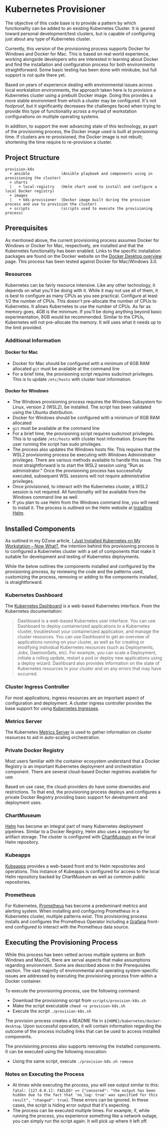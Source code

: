 # Kubernetes Provisioner

The objective of this code base is to provide a pattern by which functionality can be added to an existing Kubernetes Cluster. It is geared toward personal development/test clusters, but is capable of configuring just about any type of Kubernetes cluster.

Currently, this version of the provisioning process supports Docker for Windows and Docker for Mac. This is based on real world experience, working alongside developers who are interested in learning about Docker and find the installation and configuration process for both environments straightforward. Some basic testing has been done with minikube, but full support is not quite there yet.

Based on years of experience dealing with environmental issues across local workstation environments, the approach taken here is to provision a Kubernetes cluster using a prebuilt Docker image. Doing this provides a more stable environment from which a cluster may be configured. It's not foolproof, but it significantly decreases the challenges faced when trying to provide this type of functionality across a myriad of workstation configurations on multiple operating systems.

In addition, to support the ever advancing state of this technology, as part of the provisioning process, the Docker image used is built at provisioning time. If clusters are re-provisioned, the Docker image is not rebuilt; shortening the time require to re-provision a cluster.

## Project Structure

```text
provision-k8s
  + ansible              (Ansible playbook and components using in provisioning the cluster)
  + charts
  |   + local-registry   (Helm chart used to install and configure a local Docker registry)
  + images
  |   + k8s-provisioner  (Docker image built during the provision process and use to provision the cluster)
  + scripts              (scripts used to execute the provisioning process)

```

## Prerequisites

As mentioned above, the current provisioning process assumes Docker for Windows or Docker for Mac, respectively, are installed and that the Kubernetes functionality has been enabled. Links to the specific installation packages are found on the Docker website on the [Docker Desktop overview](https://docs.docker.com/desktop/) page. This process has been tested against Docker for Mac/Windows 3.0.

### Resources

Kubernetes can be fairly resource intensive. Like any other technology, it depends on what you'll be doing with it. While it may not use all of them, it is best to configure as many CPUs as you see practical. Configure at least 1/2 the number of CPUs. This doesn't pre-allocate the number of CPUs to Kubernetes. It allows Kubernetes to use the number of CPUs. As far as memory goes, 4GB is the minimum. If you'll be doing anything beyond basic experimentation, 8GB would be recommended. Similar to the CPUs, Kubernetes will not pre-allocate the memory. It will uses what it needs up to the limit provided.

### Additional Information

#### Docker for Mac

* Docker for Mac should be configured with a minimum of 6GB RAM allocated
`git` must be available at the command line
* For a brief time, the provisioning script requires sudo/root privileges. This is to update `/etc/hosts` with cluster host information.

#### Docker for Windows

* The Windows provisioning process requires the Windows Subsystem for Linux, version 2 (WSL2), be installed. The script has been validated using the Ubuntu distribution.
* Docker for Windows should be configured with a minimum of 6GB RAM allocated
* `git` must be available at the command line
* For a brief time, the provisioning script requires sudo/root privileges. This is to update `/etc/hosts` with cluster host information. Ensure the user running the script has sudo privileges.
* The process also updates the Windows hosts file. This requires that the WSL2 provisioning process be executing with Windows Administrator privileges. There are various methods available to handle this issue. The most straightforward is to start the WSL2 session using "Run as administrator." Once the provisioning process has successfully executed, subsequent WSL sessions will not require administrative privileges.
* Once provisioned, to interact with the Kubernetes cluster, a WSL2 session is not required. All functionality will be available from the Windows command line as well.
* If you plan to use Helm from the Windows command line, you will need to install it. The process is outlined on the Helm website at [Installing Helm](https://helm.sh/docs/intro/install/).

## Installed Components

As outlined in my DZone article, [I Just Installed Kubernetes on My Workstation – Now What?](https://dzone.com/articles/i-just-installed-my-own-test-kubernetes-cluster-no), the intention behind this provisioning process is to configured a Kubernetes cluster with a set of components that make it suitable for development and testing of Kubernetes deployments.

While the below outlines the components installed and configured by the provisioning process, by reviewing the code and the patterns used, customizing the process, removing or adding to the components installed, is straightforward.

### Kubernetes Dashboard

The [Kubernetes Dashboard](https://kubernetes.io/docs/tasks/access-application-cluster/web-ui-dashboard/) is a web-based Kubernetes interface. From the Kubernetes documentation:

> Dashboard is a web-based Kubernetes user interface. You can use Dashboard to deploy containerized applications to a Kubernetes cluster, troubleshoot your containerized application, and manage the cluster resources. You can use Dashboard to get an overview of applications running on your cluster, as well as for creating or modifying individual Kubernetes resources (such as Deployments, Jobs, DaemonSets, etc). For example, you can scale a Deployment, initiate a rolling update, restart a pod or deploy new applications using a deploy wizard. Dashboard also provides information on the state of Kubernetes resources in your cluster and on any errors that may have occurred.

### Cluster Ingress Controller

 For most applications, ingress resources are an important aspect of configuration and deployment. A cluster ingress controller provides the base support for using [Kubernetes Ingresses](https://kubernetes.io/docs/concepts/services-networking/ingress/).

### Metrics Server

The Kubernetes [Metrics Server](https://github.com/kubernetes-sigs/metrics-server) is used to gather information on cluster resources to aid in auto-scaling orchestration.

### Private Docker Registry

Most users familiar with the container ecosystem understand that a Docker Registry is an important Kubernetes deployment and orchestration component. There are several cloud-based Docker registries available for use.

Based on use case, the cloud-providers do have some downsides and restrictions. To that end, the provisioning process deploys and configures a private Docker Registry providing basic support for development and deployment uses.

### ChartMuseum

[Helm](https://helm.sh/) has become an integral part of many Kubernetes deployment pipelines. Similar to a Docker Registry, Helm also uses a repository for artifact storage. The cluster is configured with [ChartMuseum](https://chartmuseum.com/) as the local Helm repository.

### Kubeapps

[Kubeapps](https://kubeapps.com/) provides a web-based front end to Helm repositories and operations. This instance of Kubeapps is configured for access to the local Helm repository backed by ChartMuseum as well as common public repositories.

### Prometheus

For Kubernetes, [Prometheus](https://prometheus.io/) has become a predominant metrics and alerting system. When installing and configuring Prometheus in a Kubernetes cluster, multiple patterns exist. This provisioning process installs and configures the Prometheus Operator including a [Grafana](https://grafana.com/) front-end configured to interact with the Prometheus data source.

## Executing the Provisioning Process

While this process has been vetted across multiple systems on Both Windows and MacOS, there are serval aspects that make assumptions regarding environment. Some are described above in the Prerequisites section. The vast majority of environmental and operating system-specific issues are addressed by executing the provisioning process from within a Docker container.

To execute the provisioning process, use the following command:

* Download the provisioning script from `scripts/provision-k8s.sh`
* Make the script executable `chmod +x provision-k8s.sh`
* Execute the script `./provision-k8s.sh`

The provision process creates a README file in `${HOME}/kubernetes/docker-desktop`. Upon successful operation, it will contain information regarding the outcome of the process including links that can be used to access installed components.

The provisioning process also supports removing the installed components. It can be executed using the following invocation:

* Using the same script, execute `./provision-k8s.sh remove`

### Notes on Executing the Process

* At times while executing the process, you will see output similar to this: `fatal: [127.0.0.1]: FAILED! => {"censored": "the output has been hidden due to the fact that 'no_log: true' was specified for this result", "changed": true}`. These errors can be ignored. In these cases, the script is hiding error output that it's expecting.
* The process can be executed multiple times. For example, if, while running the process, you experience something like a network outage, you can simply run the script again. It will pick up where it left off.
